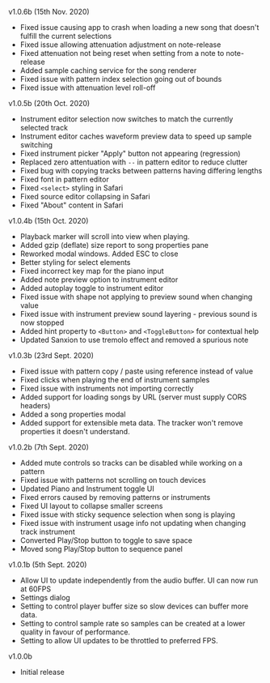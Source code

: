 v1.0.6b (15th Nov. 2020)

* Fixed issue causing app to crash when loading a new song that doesn't fulfill the current selections
* Fixed issue allowing attenuation adjustment on note-release
* Fixed attenuation not being reset when setting from a note to note-release
* Added sample caching service for the song renderer
* Fixed issue with pattern index selection going out of bounds
* Fixed issue with attenuation level roll-off

v1.0.5b (20th Oct. 2020)

* Instrument editor selection now switches to match the currently selected track
* Instrument editor caches waveform preview data to speed up sample switching
* Fixed instrument picker "Apply" button not appearing (regression)
* Replaced zero attentuation with `--` in pattern editor to reduce clutter
* Fixed bug with copying tracks between patterns having differing lengths
* Fixed font in pattern editor
* Fixed `<select>` styling in Safari
* Fixed source editor collapsing in Safari
* Fixed "About" content in Safari

v1.0.4b (15th Oct. 2020)

* Playback marker will scroll into view when playing.
* Added gzip (deflate) size report to song properties pane
* Reworked modal windows. Added ESC to close
* Better styling for select elements
* Fixed incorrect key map for the piano input
* Added note preview option to instrument editor
* Added autoplay toggle to instrument editor
* Fixed issue with shape not applying to preview sound when changing value
* Fixed issue with instrument preview sound layering - previous sound is now stopped
* Added hint property to `<Button>` and `<ToggleButton>` for contextual help
* Updated Sanxion to use tremolo effect and removed a spurious note

v1.0.3b (23rd Sept. 2020)

* Fixed issue with pattern copy / paste using reference instead of value
* Fixed clicks when playing the end of instrument samples
* Fixed issue with instruments not importing correctly
* Added support for loading songs by URL (server must supply CORS headers)
* Added a song properties modal
* Added support for extensible meta data. The tracker won't remove properties it doesn't understand.

v1.0.2b (7th Sept. 2020)

* Added mute controls so tracks can be disabled while working on a pattern
* Fixed issue with patterns not scrolling on touch devices
* Updated Piano and Instrument toggle UI
* Fixed errors caused by removing patterns or instruments
* Fixed UI layout to collapse smaller screens
* Fixed issue with sticky sequence selection when song is playing
* Fixed issue with instrument usage info not updating when changing track instrument
* Converted Play/Stop button to toggle to save space
* Moved song Play/Stop button to sequence panel

v1.0.1b (5th Sept. 2020)

* Allow UI to update independently from the audio buffer. UI can now run at 60FPS
* Settings dialog
* Setting to control player buffer size so slow devices can buffer more data.
* Setting to control sample rate so samples can be created at a lower quality in favour of performance.
* Setting to allow UI updates to be throttled to preferred FPS.

v1.0.0b

* Initial release
